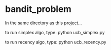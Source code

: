 # bandit_problem

In the same directory as this project...

to run simplex algo, type: python ucb_simplex.py

to run recency algo, type: python ucb_recency.py

